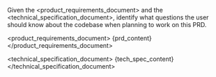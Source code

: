 Given the <product_requirements_document> and the <technical_specification_document>, identify what questions the user should know about the codebase when planning to work on this PRD.

<product_requirements_document>
{prd_content}
</product_requirements_document>

<technical_specification_document>
{tech_spec_content}
</technical_specification_document>
